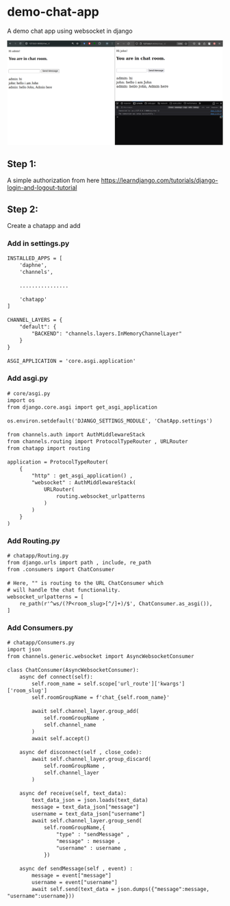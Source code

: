 # demo-chat-app
A demo chat app using websocket in django

![My Image](./demo-chat-app-backend/chatapp.png)

## Step 1:
A simple authorization from here
https://learndjango.com/tutorials/django-login-and-logout-tutorial

## Step 2:
Create a chatapp and add


### Add in settings.py

    INSTALLED_APPS = [
        'daphne',
        'channels',
        
        ................
        
        'chatapp'
    ]

    CHANNEL_LAYERS = {
        "default": {
            "BACKEND": "channels.layers.InMemoryChannelLayer"
        }
    }

    ASGI_APPLICATION = 'core.asgi.application'


### Add asgi.py

    # core/asgi.py
    import os
    from django.core.asgi import get_asgi_application
    
    os.environ.setdefault('DJANGO_SETTINGS_MODULE', 'ChatApp.settings')
    
    from channels.auth import AuthMiddlewareStack
    from channels.routing import ProtocolTypeRouter , URLRouter
    from chatapp import routing
    
    application = ProtocolTypeRouter(
        {
            "http" : get_asgi_application() , 
            "websocket" : AuthMiddlewareStack(
                URLRouter(
                    routing.websocket_urlpatterns
                )    
            )
        }
    )


### Add Routing.py

    # chatapp/Routing.py
    from django.urls import path , include, re_path
    from .consumers import ChatConsumer
    
    # Here, "" is routing to the URL ChatConsumer which 
    # will handle the chat functionality.
    websocket_urlpatterns = [
        re_path(r'^ws/(?P<room_slug>[^/]+)/$', ChatConsumer.as_asgi()),
    ]


### Add Consumers.py

    # chatapp/Consumers.py
    import json
    from channels.generic.websocket import AsyncWebsocketConsumer
    
    class ChatConsumer(AsyncWebsocketConsumer):
        async def connect(self):
            self.room_name = self.scope['url_route']['kwargs']['room_slug']
            self.roomGroupName = f'chat_{self.room_name}'
    
            await self.channel_layer.group_add(
                self.roomGroupName ,
                self.channel_name
            )
            await self.accept()
    
        async def disconnect(self , close_code):
            await self.channel_layer.group_discard(
                self.roomGroupName , 
                self.channel_layer 
            )
    
        async def receive(self, text_data):
            text_data_json = json.loads(text_data)
            message = text_data_json["message"]
            username = text_data_json["username"]
            await self.channel_layer.group_send(
                self.roomGroupName,{
                    "type" : "sendMessage" ,
                    "message" : message , 
                    "username" : username ,
                })
    
        async def sendMessage(self , event) : 
            message = event["message"]
            username = event["username"]
            await self.send(text_data = json.dumps({"message":message, "username":username}))






